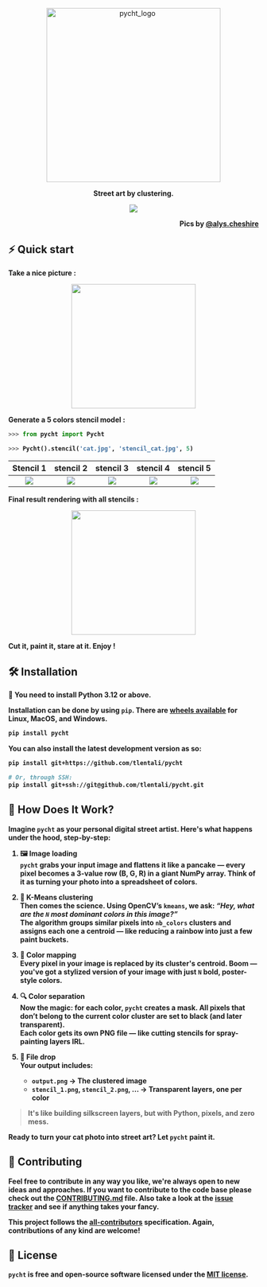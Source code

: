 <p align="center";
    font-family: Georgia, sans-serif;
    text-decoration: none;
    background: #ffbdfb;
    padding: 3px 6px;
    color: #000;
    font-size: 28px;>
    <a href="#"><img src="https://raw.githubusercontent.com/tlentali/pycht/master/misc/pycht_logo_pink.png"  alt="pycht_logo" width="350"/>
    </a>
</p>

<p align="center">
  <b>Street art by clustering.
</p>

<p align="center">
  <a href="#"><img src="https://raw.githubusercontent.com/tlentali/pycht/master/misc/alys.png" /></a>
</p>

<p align="right">
Pics by <a href="https://www.instagram.com/alys.cheshire/">@alys.cheshire</a>
</p>


## ⚡️ Quick start

Take a nice picture :
<p align="center">
  <a href="#"><img src="https://raw.githubusercontent.com/tlentali/pycht/master/misc/cat.jpg" width="250"></a>
</p>

Generate a 5 colors stencil model :
```python
>>> from pycht import Pycht

>>> Pycht().stencil('cat.jpg', 'stencil_cat.jpg', 5)
```

 Stencil 1                 |  stencil 2                 |   stencil 3               | stencil 4                 | stencil 5 |
:-------------------------:|:--------------------------:| :-----------------------: | :-----------------------: | :-----------------------: |
![](https://raw.githubusercontent.com/tlentali/pycht/master/misc/stencil_2.png)  |  ![](https://raw.githubusercontent.com/tlentali/pycht/master/misc/stencil_3.png) | ![](https://raw.githubusercontent.com/tlentali/pycht/master/misc/stencil_4.png) | ![](https://raw.githubusercontent.com/tlentali/pycht/master/misc/stencil_5.png) | ![](https://raw.githubusercontent.com/tlentali/pycht/master/misc/stencil_1.png) |


Final result rendering with all stencils :

<p align="center">
  <a href="#"><img src="https://raw.githubusercontent.com/tlentali/pycht/master/misc/stencil_cat.jpg" width="250"></a>
</p>

Cut it, paint it, stare at it. 
Enjoy !


## 🛠 Installation

🐍 You need to install **Python 3.12** or above.

Installation can be done by using `pip`.
There are [wheels available](https://pypi.org/project/pycht/#files) for **Linux**, **MacOS**, and **Windows**.

```bash
pip install pycht
```

You can also install the latest development version as so:

```bash
pip install git+https://github.com/tlentali/pycht

# Or, through SSH:
pip install git+ssh://git@github.com/tlentali/pycht.git
```


## 🥄 How Does It Work?

Imagine `pycht` as your personal digital street artist. Here's what happens under the hood, step-by-step:

1. **🖼️ Image loading**  
   `pycht` grabs your input image and flattens it like a pancake — every pixel becomes a 3-value row (B, G, R) in a giant NumPy array. Think of it as turning your photo into a spreadsheet of colors.

2. **🎯 K-Means clustering**  
   Then comes the science. Using OpenCV’s `kmeans`, we ask: *“Hey, what are the `N` most dominant colors in this image?”*  
   The algorithm groups similar pixels into `nb_colors` clusters and assigns each one a centroid — like reducing a rainbow into just a few paint buckets.

3. **🎨 Color mapping**  
   Every pixel in your image is replaced by its cluster's centroid. Boom — you've got a stylized version of your image with just `N` bold, poster-style colors.

4. **🔍 Color separation**  
   Now the magic: for each color, `pycht` creates a mask. All pixels that **don’t** belong to the current color cluster are set to black (and later transparent).  
   Each color gets its own PNG file — like cutting stencils for spray-painting layers IRL.

5. **📁 File drop**  
   Your output includes:
   - `output.png` → The clustered image
   - `stencil_1.png`, `stencil_2.png`, ... → Transparent layers, one per color

> It's like building silkscreen layers, but with Python, pixels, and zero mess.

Ready to turn your cat photo into street art? Let `pycht` paint it.


## 🖖 Contributing

Feel free to contribute in any way you like, we're always open to new ideas and approaches. If you want to contribute to the code base please check out the [CONTRIBUTING.md](https://github.com/tlentali/pycht/blob/master/CONTRIBUTING.md) file. Also take a look at the [issue tracker](https://github.com/tlentali/pycht/issues) and see if anything takes your fancy.

This project follows the [all-contributors](https://github.com/all-contributors/all-contributors) specification. Again, contributions of any kind are welcome!


## 📜 License

`pycht` is free and open-source software licensed under the [MIT license](https://github.com/tlentali/pycht/blob/master/LICENSE).
